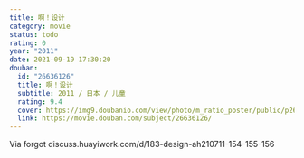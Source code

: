 ```yaml
---
title: 啊！设计
category: movie
status: todo
rating: 0
year: "2011"
date: 2021-09-19 17:30:20
douban:
  id: "26636126"
  title: 啊！设计
  subtitle: 2011 / 日本 / 儿童
  rating: 9.4
  cover: https://img9.doubanio.com/view/photo/m_ratio_poster/public/p2635179466.jpg
  link: https://movie.douban.com/subject/26636126/
---
```


Via forgot discuss.huayiwork.com/d/183-design-ah210711-154-155-156